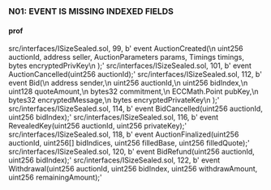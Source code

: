 ### N01: EVENT IS MISSING INDEXED FIELDS
#### prof
src/interfaces/ISizeSealed.sol, 99, b'    event AuctionCreated(\n        uint256 auctionId, address seller, AuctionParameters params, Timings timings, bytes encryptedPrivKey\n    );'
src/interfaces/ISizeSealed.sol, 101, b'    event AuctionCancelled(uint256 auctionId);'
src/interfaces/ISizeSealed.sol, 112, b'    event Bid(\n        address sender,\n        uint256 auctionId,\n        uint256 bidIndex,\n        uint128 quoteAmount,\n        bytes32 commitment,\n        ECCMath.Point pubKey,\n        bytes32 encryptedMessage,\n        bytes encryptedPrivateKey\n    );'
src/interfaces/ISizeSealed.sol, 114, b'    event BidCancelled(uint256 auctionId, uint256 bidIndex);'
src/interfaces/ISizeSealed.sol, 116, b'    event RevealedKey(uint256 auctionId, uint256 privateKey);'
src/interfaces/ISizeSealed.sol, 118, b'    event AuctionFinalized(uint256 auctionId, uint256[] bidIndices, uint256 filledBase, uint256 filledQuote);'
src/interfaces/ISizeSealed.sol, 120, b'    event BidRefund(uint256 auctionId, uint256 bidIndex);'
src/interfaces/ISizeSealed.sol, 122, b'    event Withdrawal(uint256 auctionId, uint256 bidIndex, uint256 withdrawAmount, uint256 remainingAmount);'